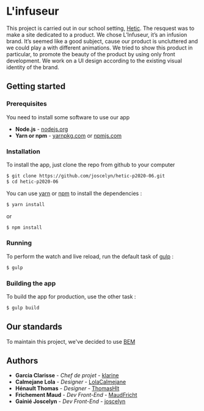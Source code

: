 # L'infuseur

This project is carried out in our school setting, [Hetic](https://www.hetic.net/). The resquest was to make a site dedicated to a product. We chose L’Infuseur, it’s an infusion brand. It’s seemed like a good subject, cause our product is uncluttered and we could play a with different animations. We tried to show this product in particular, to promote the beauty of the product by using only front development. We work on a UI design according to the existing visual identity of the brand.


## Getting started

### Prerequisites
You need to install some software to use our app
* **Node.js** - [nodejs.org](https://nodejs.org)
* **Yarn or npm** - [yarnpkg.com](https://yarnpkg.com) or [npmjs.com](https://yarnpkg.com/)

### Installation
To install the app, just clone the repo from github to your computer
```sh
$ git clone https://github.com/joscelyn/hetic-p2020-06.git
$ cd hetic-p2020-06
```
You can use [yarn](https://yarnpkg.com/) or [npm](https://www.npmjs.com/) to install the dependencies :
```sh
$ yarn install
```
or
```sh
$ npm install
```

### Running
To perform the watch and live reload, run the default task of [gulp](https://gulpjs.com/) :
```sh
$ gulp
```
### Building the app
To build the app for production, use the other task :
```sh
$ gulp build
```

## Our standards
To maintain this project, we've decided to use [BEM](http://getbem.com/)

## Authors

* **Garcia Clarisse** - *Chef de projet* - [klarine](https://github.com/klarine)
* **Calmejane Lola** - *Designer* - [LolaCalmejane](https://github.com/LolaCalmejane)
* **Hénault Thomas** - *Designer* - [ThomasHlt](https://github.com/ThomasHlt)
* **Frichement Maud** - *Dev Front-End* - [MaudFricht](https://github.com/MaudFricht)
* **Gainié Joscelyn** - *Dev Front-End* - [joscelyn](https://github.com/joscelyn)
